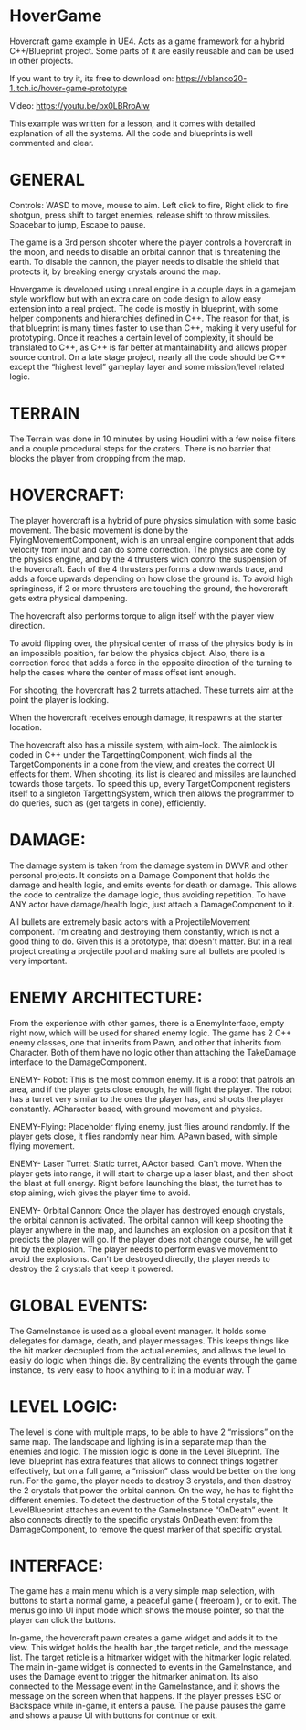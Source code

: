 # HoverGame
Hovercraft game example in UE4. Acts as a game framework for a hybrid C++/Blueprint project. Some parts of it are easily reusable and can be used in other projects.

If you want to try it, its free to download on: https://vblanco20-1.itch.io/hover-game-prototype

Video: https://youtu.be/bx0LBRroAiw


This example was written for a lesson, and it comes with detailed explanation of all the systems. All the code and blueprints is well commented and clear.


# GENERAL

Controls: WASD to move, mouse to aim. Left click to fire, Right click to fire shotgun, press shift to target enemies, release shift to throw missiles. Spacebar to jump, Escape to pause.

The game is a 3rd person shooter where the player controls a hovercraft in the moon, and needs to disable an orbital cannon that is threatening the earth. To disable the cannon, the player needs to disable the shield that protects it, by breaking energy crystals around the map.

Hovergame is developed using unreal engine in a couple days in a gamejam style workflow but with an extra care on code design to allow easy extension into a real project. 
The code is mostly in blueprint, with some helper components and hierarchies defined in C++. The reason for that, is that blueprint is many times faster to use than C++, making it very useful for prototyping. Once it reaches a certain level of complexity, it should be translated to C++, as C++ is far better at mantainability and allows proper source control. On a late stage project,  nearly all the code should be C++ except the “highest level” gameplay layer and some mission/level related logic.


# TERRAIN
The Terrain was done in 10 minutes by using Houdini with a few noise filters and a couple procedural steps for the craters. There is no barrier that blocks the player from dropping from the map.

# HOVERCRAFT:

The player hovercraft is a hybrid of pure physics simulation with some basic movement. The basic movement is done by the FlyingMovementComponent, wich is an unreal engine component that adds velocity from input and can do some correction. The physics are done by the physics engine, and by the 4 thrusters wich control the suspension of the hovercraft. 
Each of the 4 thrusters performs a downwards trace, and adds a force upwards depending on how close the ground is. To avoid high springiness, if 2 or more thrusters are touching the ground, the hovercraft gets extra physical dampening.

The hovercraft also performs torque to align itself with the player view direction. 

To avoid flipping over, the physical center of mass of the physics body is in an impossible position, far below the physics object. Also, there is a correction force that adds a force in the opposite direction of the turning to help the cases where the center of mass offset isnt enough. 

For shooting, the hovercraft has 2 turrets attached. These turrets aim at the point the player is looking.

When the hovercraft receives enough damage, it respawns at the starter location.

The hovercraft also has a missile system, with aim-lock. The aimlock is coded in C++ under the TargettingComponent, wich finds all the TargetComponents in a cone from the view, and creates the correct UI effects for them. When shooting, its list is cleared and missiles are launched towards those targets. To speed this up, every TargetComponent registers itself to a singleton TargettingSystem, which then allows the programmer to do queries, such as (get targets in cone), efficiently.


# DAMAGE:

The damage system is taken from the damage system in DWVR and other personal projects. It consists on a Damage Component that holds the damage and health logic, and emits events for death or damage. This allows the code to centralize the damage logic, thus avoiding repetition.
To have ANY actor have damage/health logic, just attach a DamageComponent to it.

All bullets are extremely basic actors with a ProjectileMovement component. I'm creating and destroying them constantly, which is not a good thing to do. Given this is a prototype, that doesn't matter. But in a real project creating a projectile pool and making sure all bullets are pooled is very important.

# ENEMY ARCHITECTURE:

From the experience with other games, there is a EnemyInterface, empty right now, which will be used for shared enemy logic. 
The game has 2 C++ enemy classes, one that inherits from Pawn, and other that inherits from Character. Both of them have no logic other than attaching the TakeDamage interface to the DamageComponent. 

ENEMY- Robot:
This is the most common enemy. It is a robot that patrols an area, and if the player gets close enough, he will fight the player. The robot has a turret very similar to the ones the player has, and shoots the player constantly. ACharacter based, with ground movement and physics.

ENEMY-Flying:
Placeholder flying enemy, just flies around randomly. If the player gets close, it flies randomly near him. APawn based, with simple flying movement.

ENEMY- Laser Turret:
Static turret, AActor based. Can't move. When the player gets into range, it will start to charge up a laser blast, and then shoot the blast at full energy. Right before launching the blast, the turret has to stop aiming, wich gives the player time to avoid. 

ENEMY- Orbital Cannon:
Once the player has destroyed enough crystals, the orbital cannon is activated.
The orbital cannon will keep shooting the player anywhere in the map, and launches an explosion on a position that it predicts the player will go. If the player does not change course, he will get hit by the explosion. The player needs to perform evasive movement to avoid the explosions. Can't be destroyed directly, the player needs to destroy the 2 crystals that keep it powered. 

# GLOBAL EVENTS:
The GameInstance is used as a global event manager. It holds some delegates for damage, death, and player messages. This keeps things like the hit marker decoupled from the actual enemies, and allows the level to easily do logic when things die. By centralizing the events through the game instance, its very easy to hook anything to it in a modular way. T


# LEVEL LOGIC:
The level is done with multiple maps, to be able to have 2 “missions” on the same map. The landscape and lighting is in a separate map than the enemies and logic.
The mission logic is done in the Level Blueprint. The level blueprint has extra features that allows to connect things together effectively, but on a full game, a “mission” class would be better on the long run.
For the game, the player needs to destroy 3 crystals, and then destroy the 2 crystals that power the orbital cannon. On the way, he has to fight the different enemies.
To detect the destruction of the 5 total crystals, the LevelBlueprint attaches an event to the GameInstance “OnDeath” event. It also connects directly to the specific crystals OnDeath event from the DamageComponent, to remove the quest marker of that specific crystal.

# INTERFACE:
The game has a main menu which is a very simple map selection, with buttons to start a normal game, a peaceful game ( freeroam ), or to exit. The menus go into UI input mode which shows the mouse pointer, so that the player can click the buttons.

In-game, the hovercraft pawn creates a game widget and adds it to the view. This widget holds the health bar ,the target reticle, and the message list. The target reticle is a hitmarker widget with the hitmarker logic related. The main in-game widget is connected to events in the GameInstance, and uses the Damage event to trigger the hitmarker animation. Its also connected to the Message event in the GameInstance, and it shows the message on the screen when that happens.
If the player presses ESC or Backspace while in-game, it enters a pause. The pause pauses the game and shows a pause UI with buttons for continue or exit.

